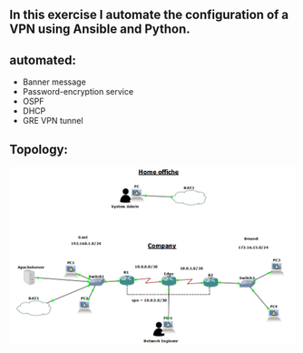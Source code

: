 ## In this exercise I automate the configuration of a VPN using Ansible and Python.

## automated:
- Banner message
- Password-encryption service
- OSPF
- DHCP
- GRE VPN tunnel


## Topology:
![Topology](topology_vpn.png "Topology")


